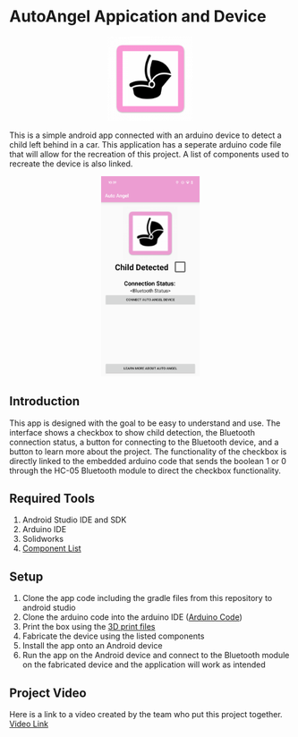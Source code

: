 # AutoAngel Appication and Device 
<p align="center">
<img src="ic_launcher.png" width="30%" height="30%" />
</p>

This is a simple android app connected with an arduino device to detect a child left behind in a car. This application has a seperate 
arduino code file that will allow for the recreation of this project. A list of components used to recreate the device is also linked.

<p align="center">
<img src="Interface.png" width="35%" height="35%" />
</p>

## Introduction

This app is designed with the goal to be easy to understand and use. The interface shows a checkbox to show child detection, the Bluetooth connection status, a button for connecting to the Bluetooth device, and a button to learn more about the project.
The functionality of the checkbox is directly linked to the embedded arduino code that sends the boolean 1 or 0 through the HC-05 Bluetooth module to direct the checkbox functionality.

## Required Tools
1. Android Studio IDE and SDK
2. Arduino IDE
3. Solidworks
4. [Component List](/Components.md)

## Setup
1. Clone the app code including the gradle files from this repository to android studio
2. Clone the arduino code into the arduino IDE ([Arduino Code](/ArduinoCode))
3. Print the box using the [3D print files](/final_3D_print_files)
4. Fabricate the device using the listed components
5. Install the app onto an Android device
6. Run the app on the Android device and connect to the Bluetooth module on the fabricated device and the application will work as intended

## Project Video
Here is a link to a video created by the team who put this project together.
<br />[Video Link](https://www.youtube.com/watch?v=gP2UwRox2-k)
